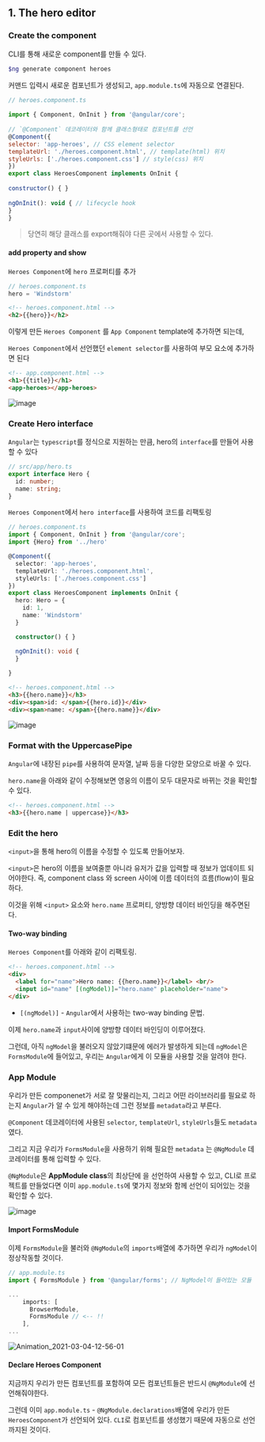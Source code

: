 ## 1. The hero editor

### Create the component

CLI를 통해 새로운 component를 만들 수 있다.

  ```bash
$ng generate component heroes
  ```

커맨드 입력시 새로운 컴포넌트가 생성되고, `app.module.ts`에 자동으로 연결된다.

  ```javascript
// heroes.component.ts
    
import { Component, OnInit } from '@angular/core';
    
// `@Component` 데코레이터와 함께 클래스형태로 컴포넌트를 선언
@Component({
  selector: 'app-heroes', // CSS element selector
  templateUrl: './heroes.component.html', // template(html) 위치
  styleUrls: ['./heroes.component.css'] // style(css) 위치
})
export class HeroesComponent implements OnInit {
      
  constructor() { }
    
  ngOnInit(): void { // lifecycle hook
  }   
}    
  ```

  > 당연히 해당 클래스를 export해줘야 다른 곳에서 사용할 수 있다.

#### add property and show

`Heroes Component`에 `hero` 프로퍼티를 추가

  ```javascript
  // heroes.component.ts
  hero = 'Windstorm'
  ```

  ```html
  <!-- heroes.component.html -->
  <h2>{{hero}}</h2>
  ```

이렇게 만든 `Heroes Component` 를 `App Component` template에 추가하면 되는데,

  `Heroes Component`에서 선언했던 `element selector`를 사용하여 부모 요소에 추가하면 된다

  ```html
  <!-- app.component.html -->
  <h1>{{title}}</h1>
  <app-heroes></app-heroes>
  ```

![image](https://user-images.githubusercontent.com/52653793/109899303-fe876b80-7cd8-11eb-8f51-c1a19a7c8664.png)

### Create Hero interface

`Angular`는 `typescript`를 정식으로 지원하는 만큼,  hero의 `interface`를 만들어 사용할 수 있다

```typescript
// src/app/hero.ts
export interface Hero {
  id: number;
  name: string;
}
```

`Heroes Component`에서 `hero interface`를 사용하여 코드를 리팩토링

```typescript
// heroes.component.ts
import { Component, OnInit } from '@angular/core';
import {Hero} from '../hero'

@Component({
  selector: 'app-heroes',
  templateUrl: './heroes.component.html',
  styleUrls: ['./heroes.component.css']
})
export class HeroesComponent implements OnInit {
  hero: Hero = {
    id: 1,
    name: 'Windstorm'
  }

  constructor() { }

  ngOnInit(): void {
  }
    
}
```

```html
<!-- heroes.component.html -->
<h3>{{hero.name}}</h3>
<div><span>id: </span>{{hero.id}}</div>
<div><span>name: </span>{{hero.name}}</div>
```

![image](https://user-images.githubusercontent.com/52653793/109905926-e9173f00-7ce2-11eb-8a6a-f6810ce35a9f.png)

### Format with the UppercasePipe

`Angular`에 내장된 `pipe`를 사용하여 문자열, 날짜 등을 다양한 모양으로 바꿀 수 있다.

`hero.name`을 아래와 같이 수정해보면 영웅의 이름이 모두 대문자로 바뀌는 것을 확인할 수 있다.

```html
<!-- heroes.component.html -->
<h3>{{hero.name | uppercase}}</h3>
```

### Edit the hero

`<input>`을 통해 hero의 이름을 수정할 수 있도록 만들어보자.

`<input>`은 hero의 이름을 보여줄뿐 아니라 유저가 값을 입력할 때 정보가 업데이트 되어야한다. 즉, component class 와 screen 사이에 이름 데이터의 흐름(flow)이 필요하다.

이것을 위해 `<input>` 요소와 `hero.name` 프로퍼티, 양방향 데이터 바인딩을 해주면된다.

#### Two-way binding

`Heroes Component`를 아래와 같이 리팩토링.

```html
<!-- heroes.component.html -->
<div>
  <label for="name">Hero name: {{hero.name}}</label> <br/>
  <input id="name" [(ngModel)]="hero.name" placeholder="name">
</div>
```

* `[(ngModel)]` - `Angular`에서 사용하는 two-way binding 문법.

이제 `hero.name`과 `input`사이에 양방향 데이터 바인딩이 이루어졌다.

그런데, 아직 `ngModel`을 불러오지 않았기떄문에 에러가 발생하게 되는데 `ngModel`은 `FormsModule`에 들어있고, 우리는 `Angular`에게 이 모듈을 사용할 것을 알려야 한다.

### App Module

우리가 만든 componenet가 서로 잘 맞물리는지, 그리고 어떤 라이브러리를 필요로 하는지 `Angular`가 알 수 있게 해야하는데 그런 정보를 `metadata`라고 부른다.

`@Component` 데코레이터에 사용된 `selector`, `templateUrl`, `styleUrls`들도 `metadata`였다.

그리고 지금 우리가 `FormsModule`을 사용하기 위해 필요한 `metadata` 는 `@NgModule` 데코레이터를 통해 입력할 수 있다.

`@NgModule`은 **AppModule class**의 최상단에 을 선언하여 사용할 수 있고, CLI로 프로젝트를 만들었다면 이미 `app.module.ts`에 몇가지 정보와 함께 선언이 되어있는 것을 확인할 수 있다.

![image](https://user-images.githubusercontent.com/52653793/109908609-eec35380-7ce7-11eb-9782-ce693f13f627.png)

#### Import FormsModule

이제 `FormsModule`을 불러와 `@NgModule`의 `imports`배열에 추가하면 우리가 `ngModel`이  정상작동할 것이다.

```typescript
// app.module.ts
import { FormsModule } from '@angular/forms'; // NgModel이 들어있는 모듈

...
    imports: [
      BrowserModule,
      FormsModule // <-- !!
    ],
...
```

![Animation_2021-03-04-12-56-01](https://user-images.githubusercontent.com/52653793/109909185-018a5800-7ce9-11eb-807c-35d7e5c66f20.gif)

#### Declare Heroes Component

지금까지 우리가 만든 컴포넌트를 포함하여 모든 컴포넌트들은 반드시 `@NgModule`에 선언해줘야한다.

그런데 이미 `app.module.ts` - `@NgModule.declarations`배열에 우리가 만든 `HeroesComponent`가 선언되어 있다. `CLI`로 컴포넌트를 생성했기 때문에 자동으로 선언까지된 것이다.
